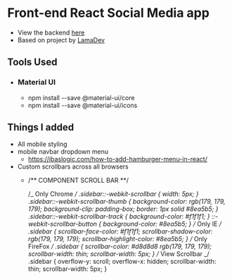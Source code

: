 # Front-end React Social Media app

-   View the backend [here](https://github.com/kawgh1/mern-social-media-rest-api)
-   Based on project by [LamaDev](https://www.youtube.com/watch?v=zM93yZ_8SvE&list=PLj-4DlPRT48lXaz5YLvbLC38m25W9Kmqy&index=2)

## Tools Used

-   ### Material UI
    -   npm install --save @material-ui/core
    -   npm install --save @material-ui/icons

## Things I added

-   All mobile styling
-   mobile navbar dropdown menu
    -   https://ibaslogic.com/how-to-add-hamburger-menu-in-react/
-   Custom scrollbars across all browsers
    -   /** COMPONENT SCROLL BAR **/

        /_ Only Chrome _/
        .sidebar::-webkit-scrollbar {
        width: 5px;
        }
        .sidebar::-webkit-scrollbar-thumb {
        background-color: rgb(179, 179, 179);
        background-clip: padding-box;
        border: 1px solid #8ea5b5;
        }
        .sidebar::-webkit-scrollbar-track {
        background-color: #f1f1f1;
        }
        ::-webkit-scrollbar-button {
        background-color: #8ea5b5;
        }
        /_ Only IE _/
        .sidebar {
        scrollbar-face-color: #f1f1f1;
        scrollbar-shadow-color: rgb(179, 179, 179);
        scrollbar-highlight-color: #8ea5b5;
        }
        /_ Only FireFox _/
        .sidebar {
        scrollbar-color: #d8d8d8 rgb(179, 179, 179);
        scrollbar-width: thin;
        scrollbar-width: 5px;
        }
        /_ View Scrollbar _/
        .sidebar {
        overflow-y: scroll;
        overflow-x: hidden;
        scrollbar-width: thin;
        scrollbar-width: 5px;
        }

